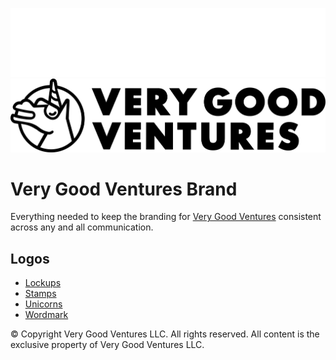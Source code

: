 [![Very Good Ventures][logo_white]][very_good_ventures_link_dark]
[![Very Good Ventures][logo_black]][very_good_ventures_link_light]

# Very Good Ventures Brand

Everything needed to keep the branding for [Very Good Ventures](https://verygood.ventures) consistent across any and all communication.

## Logos

- [Lockups](./logos/lockups)
- [Stamps](./logos/stamps)
- [Unicorns](./logos/unicorns)
- [Wordmark](./logos/wordmark)

© Copyright Very Good Ventures LLC. All rights reserved. All content is the exclusive property of Very Good Ventures LLC.

[logo_black]: https://raw.githubusercontent.com/VGVentures/very_good_brand/main/logos/lockups/lockup.png#gh-light-mode-only
[logo_white]: https://raw.githubusercontent.com/VGVentures/very_good_brand/main/logos/lockups/lockup_dark_mode.png#gh-dark-mode-only
[very_good_ventures_link_dark]: https://verygood.ventures#gh-dark-mode-only
[very_good_ventures_link_light]: https://verygood.ventures#gh-light-mode-only
